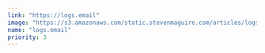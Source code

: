 ```yaml
---
link: "https://logs.email"
image: "https://s3.amazonaws.com/static.stevenmaguire.com/articles/logs-dot-email.jpg"
name: "logs.email"
priority: 3
---
```

